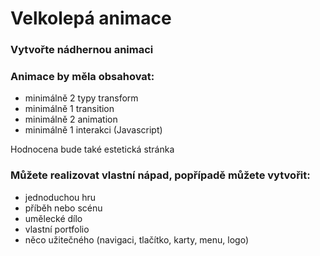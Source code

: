 # Velkolepá animace

### Vytvořte nádhernou animaci

### Animace by měla obsahovat:
- minimálně 2 typy transform
- minimálně 1 transition
- minimálně 2 animation
- minimálně 1 interakci (Javascript)

Hodnocena bude také estetická stránka

### Můžete realizovat vlastní nápad, popřípadě můžete vytvořit:
- jednoduchou hru
- příběh nebo scénu
- umělecké dílo
- vlastní portfolio
- něco užitečného (navigaci, tlačítko, karty, menu, logo)

